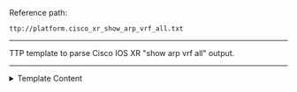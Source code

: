 Reference path:
```
ttp://platform.cisco_xr_show_arp_vrf_all.txt
```

---



TTP template to parse Cisco IOS XR "show arp vrf all" output. 



---

<details><summary>Template Content</summary>
```
<doc>
TTP template to parse Cisco IOS XR "show arp vrf all" output. 
</doc>

<group method="table" to_int="age">
{{ ip | IP }} {{ age | replace("-", "-1") }} {{ mac | mac_eui }}  {{ state | lower }}  {{ type }} {{ interface | resuball("short_interface_names") }}
</group>
```
</details>